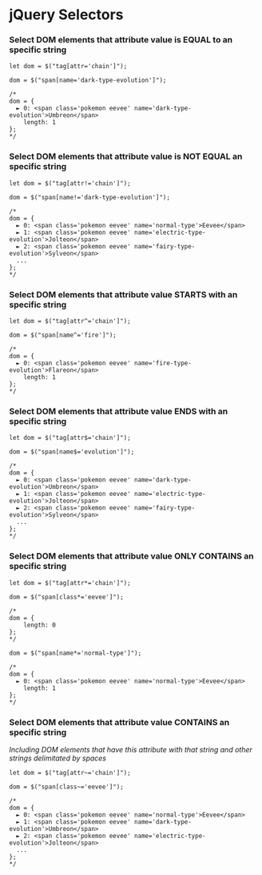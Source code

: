 # jQuery Selectors

### Select DOM elements that attribute value is EQUAL to an specific string
```
let dom = $("tag[attr='chain']");

dom = $("span[name='dark-type-evolution']"); 

/*
dom = { 
  ► 0: <span class='pokemon eevee' name='dark-type-evolution'>Umbreon</span>
    length: 1
};
*/
```

### Select DOM elements that attribute value is NOT EQUAL an specific string
```
let dom = $("tag[attr!='chain']");

dom = $("span[name!='dark-type-evolution']");

/*  
dom = { 
  ► 0: <span class='pokemon eevee' name='normal-type'>Eevee</span>
  ► 1: <span class='pokemon eevee' name='electric-type-evolution'>Jolteon</span>
  ► 2: <span class='pokemon eevee' name='fairy-type-evolution'>Sylveon</span>
  ...
};
*/
```

### Select DOM elements that attribute value STARTS with an specific string
```
let dom = $("tag[attr^='chain']");

dom = $("span[name^='fire']"); 

/* 
dom = { 
  ► 0: <span class='pokemon eevee' name='fire-type-evolution'>Flareon</span>
    length: 1
};
*/
```

### Select DOM elements that attribute value ENDS with an specific string
```
let dom = $("tag[attr$='chain']");

dom = $("span[name$='evolution']"); 

/*  
dom = { 
  ► 0: <span class='pokemon eevee' name='dark-type-evolution'>Umbreon</span>
  ► 1: <span class='pokemon eevee' name='electric-type-evolution'>Jolteon</span>
  ► 2: <span class='pokemon eevee' name='fairy-type-evolution'>Sylveon</span>
  ...
};
*/
```

### Select DOM elements that attribute value ONLY CONTAINS an specific string
```
let dom = $("tag[attr*='chain']");

dom = $("span[class*='eevee']");

/*  
dom = {
    length: 0
};
*/

dom = $("span[name*='normal-type']");

/*  
dom = {
  ► 0: <span class='pokemon eevee' name='normal-type'>Eevee</span>
    length: 1
};
*/
```

### Select DOM elements that attribute value CONTAINS an specific string
_Including DOM elements that have this attribute with that string and other strings delimitated by spaces_
```
let dom = $("tag[attr~='chain']");

dom = $("span[class~='eevee']"); 

/*  
dom = { 
  ► 0: <span class='pokemon eevee' name='normal-type'>Eevee</span>
  ► 1: <span class='pokemon eevee' name='dark-type-evolution'>Umbreon</span>
  ► 2: <span class='pokemon eevee' name='electric-type-evolution'>Jolteon</span>
  ...
};
*/
```

